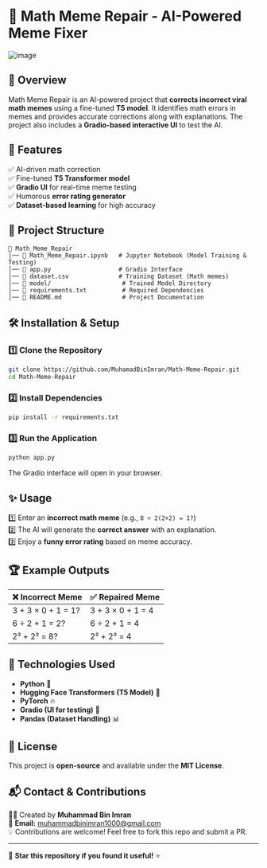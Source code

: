 # 🔧 Math Meme Repair - AI-Powered Meme Fixer

![image](https://github.com/user-attachments/assets/00db487b-ae32-46f2-a238-dfa15b318a11)


## 📌 Overview
Math Meme Repair is an AI-powered project that **corrects incorrect viral math memes** using a fine-tuned **T5 model**. It identifies math errors in memes and provides accurate corrections along with explanations. The project also includes a **Gradio-based interactive UI** to test the AI.

## 🎯 Features
✅ AI-driven math correction  
✅ Fine-tuned **T5 Transformer model**  
✅ **Gradio UI** for real-time meme testing  
✅ Humorous **error rating generator**  
✅ **Dataset-based learning** for high accuracy  

## 📂 Project Structure
```
📂 Math_Meme_Repair
│── 📜 Math_Meme_Repair.ipynb   # Jupyter Notebook (Model Training & Testing)
│── 📜 app.py                   # Gradio Interface
│── 📜 dataset.csv              # Training Dataset (Math memes)
│── 📂 model/                    # Trained Model Directory
│── 📜 requirements.txt          # Required Dependencies
│── 📜 README.md                 # Project Documentation
```

## 🛠️ Installation & Setup
### 1️⃣ Clone the Repository
```sh
git clone https://github.com/MuhamadBinImran/Math-Meme-Repair.git
cd Math-Meme-Repair
```

### 2️⃣ Install Dependencies
```sh
pip install -r requirements.txt
```

### 3️⃣ Run the Application
```sh
python app.py
```
The Gradio interface will open in your browser.

## ✨ Usage
1️⃣ Enter an **incorrect math meme** (e.g., `8 ÷ 2(2+2) = 1?`)  
2️⃣ The AI will generate the **correct answer** with an explanation.  
3️⃣ Enjoy a **funny error rating** based on meme accuracy.  

## 🏆 Example Outputs
| ❌ **Incorrect Meme** | ✅ **Repaired Meme** |
|---------------------|-------------------|
| 3 + 3 × 0 + 1 = 1? | 3 + 3 × 0 + 1 = 4 |
| 6 ÷ 2 + 1 = 2? | 6 ÷ 2 + 1 = 4 |
| 2² + 2² = 8? | 2² + 2² = 4 |

## 🤖 Technologies Used
- **Python** 🐍
- **Hugging Face Transformers (T5 Model)** 🤗
- **PyTorch** 🔥
- **Gradio (UI for testing)** 🎨
- **Pandas (Dataset Handling)** 📊

## 📜 License
This project is **open-source** and available under the **MIT License**.

## 📬 Contact & Contributions
👨‍💻 Created by **Muhammad Bin Imran**  
📧 **Email:** muhammadbinimran1000@gmail.com  
💡 Contributions are welcome! Feel free to fork this repo and submit a PR.  

---

📢 **Star this repository if you found it useful!** ⭐  

```

